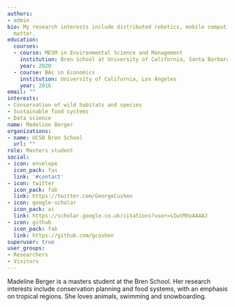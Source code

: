```yaml
---
authors:
- admin
bio: My research interests include distributed robotics, mobile computing and programmable
  matter.
education:
  courses:
  - course: MESM in Environmental Science and Management
    institution: Bren School at University of California, Santa Barbara
    year: 2020
  - course: BAc in Economics
    institution: University of California, Los Angeles
    year: 2016
email: ""
interests:
- Conservation of wild habitats and species
- Sustainable food systems
- Data science
name: Madeline Berger
organizations:
- name: UCSB Bren School
  url: ""
role: Masters student
social:
- icon: envelope
  icon_pack: fas
  link: '#contact'
- icon: twitter
  icon_pack: fab
  link: https://twitter.com/GeorgeCushen
- icon: google-scholar
  icon_pack: ai
  link: https://scholar.google.co.uk/citations?user=sIwtMXoAAAAJ
- icon: github
  icon_pack: fab
  link: https://github.com/gcushen
superuser: true
user_groups:
- Researchers
- Visitors
---
```


Madeline Berger is a masters student at the Bren School. Her research interests include conservation planning and food systems, with an emphasis on tropical regions. She loves animals, swimming and snowboarding.


